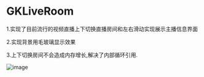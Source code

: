 # GKLiveRoom
1.实现了目前流行的视频直播上下切换直播房间和左右滑动实现展示主播信息界面

2.实现背景用毛玻璃显示效果

3.上下切换房间不会造成内存增长,解决了内部循环引用.

 ![image](http://a.hiphotos.baidu.com/image/h%3D200/sign=64175659840a19d8d403830503fb82c9/e7cd7b899e510fb3a78c787fdd33c895d0430c44.jpg)

